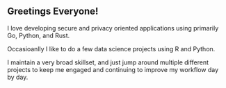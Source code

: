 ## Greetings Everyone!

I love developing secure and privacy oriented applications using primarily Go, Python, and Rust.

Occasioanlly I like to do a few data science projects using R and Python.

I maintain a very broad skillset, and just jump around multiple different projects to keep me engaged and continuing to improve my workflow day by day.
